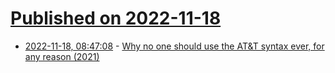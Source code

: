 # [Published on 2022-11-18](index.md)

* [2022-11-18, 08:47:08](https://news.ycombinator.com/item?id=33652023) - [Why no one should use the AT&T syntax ever, for any reason (2021)](https://outerproduct.net/2021-02-13_att-asm.html)
